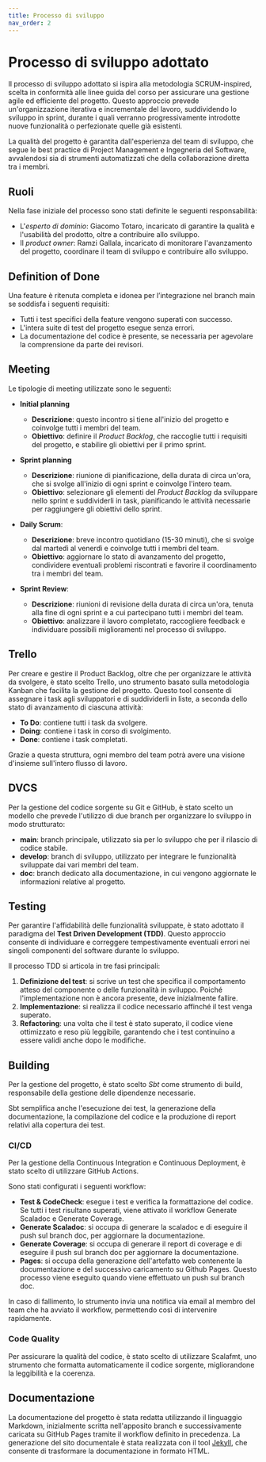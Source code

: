 ```yaml
---
title: Processo di sviluppo
nav_order: 2
---
```

# Processo di sviluppo adottato
Il processo di sviluppo adottato si ispira alla metodologia SCRUM-inspired, scelta in conformità alle linee guida del corso per 
assicurare una gestione agile ed efficiente del progetto. Questo approccio prevede un'organizzazione iterativa e incrementale del 
lavoro, suddividendo lo sviluppo in sprint, durante i quali verranno progressivamente introdotte nuove funzionalità o perfezionate 
quelle già esistenti.

La qualità del progetto è garantita dall'esperienza del team di sviluppo, che segue le best practice di Project Management 
e Ingegneria del Software, avvalendosi sia di strumenti automatizzati che della collaborazione diretta tra i membri.

## Ruoli
Nella fase iniziale del processo sono stati definite le seguenti responsabilità:

- L'*esperto di dominio*: Giacomo Totaro, incaricato di garantire la qualità e l'usabilità del prodotto, oltre a contribuire allo 
sviluppo.
- Il *product owner*: Ramzi Gallala, incaricato di monitorare l'avanzamento del progetto, coordinare il team di sviluppo e 
contribuire allo sviluppo.

## Definition of Done
Una feature è ritenuta completa e idonea per l’integrazione nel branch main se soddisfa i seguenti requisiti:

- Tutti i test specifici della feature vengono superati con successo.
- L'intera suite di test del progetto esegue senza errori.
- La documentazione del codice è presente, se necessaria per agevolare la comprensione da parte dei revisori.

## Meeting
Le tipologie di meeting utilizzate sono le seguenti:

- **Initial planning**
  - **Descrizione**: questo incontro si tiene all'inizio del progetto e coinvolge tutti i membri del team.
  - **Obiettivo**: definire il *Product Backlog*, che raccoglie tutti i requisiti del progetto, e stabilire gli obiettivi per il 
  primo sprint.

- **Sprint planning**
  - **Descrizione**: riunione di pianificazione, della durata di circa un'ora, che si svolge all'inizio di ogni sprint e coinvolge 
  l'intero team.
  - **Obiettivo**: selezionare gli elementi del *Product Backlog* da sviluppare nello sprint e suddividerli in task, pianificando 
  le attività necessarie per raggiungere gli obiettivi dello sprint.

- **Daily Scrum**: 
  - **Descrizione**: breve incontro quotidiano (15-30 minuti), che si svolge dal martedì al venerdì e coinvolge tutti i membri 
  del team.
  - **Obiettivo**: aggiornare lo stato di avanzamento del progetto, condividere eventuali problemi riscontrati e favorire il 
  coordinamento tra i membri del team.

- **Sprint Review**:
  - **Descrizione**: riunioni di revisione della durata di circa un'ora, tenuta alla fine di ogni sprint e a cui partecipano 
  tutti i membri del team.
  - **Obiettivo**: analizzare il lavoro completato, raccogliere feedback e individuare possibili miglioramenti nel processo di 
  sviluppo.

## Trello
Per creare e gestire il Product Backlog, oltre che per organizzare le attività da svolgere, è stato scelto Trello, uno strumento 
basato sulla metodologia Kanban che facilita la gestione del progetto. Questo tool consente di assegnare i task agli sviluppatori 
e di suddividerli in liste, a seconda dello stato di avanzamento di ciascuna attività:
- **To Do**: contiene tutti i task da svolgere.
- **Doing**: contiene i task in corso di svolgimento.
- **Done**: contiene i task completati.

Grazie a questa struttura, ogni membro del team potrà avere una visione d'insieme sull'intero flusso di lavoro.

## DVCS
Per la gestione del codice sorgente su Git e GitHub, è stato scelto un modello che prevede l'utilizzo di due branch per 
organizzare lo sviluppo in modo strutturato:
- **main**: branch principale, utilizzato sia per lo sviluppo che per il rilascio di codice stabile.
- **develop**: branch di sviluppo, utilizzato per integrare le funzionalità sviluppate dai vari membri del team. 
- **doc**: branch dedicato alla documentazione, in cui vengono aggiornate le informazioni relative al progetto.

## Testing
Per garantire l'affidabilità delle funzionalità sviluppate, è stato adottato il paradigma del **Test Driven Development (TDD)**. 
Questo approccio consente di individuare e correggere tempestivamente eventuali errori nei singoli componenti del software 
durante lo sviluppo.

Il processo TDD si articola in tre fasi principali:
1. **Definizione del test**: si scrive un test che specifica il comportamento atteso del componente o delle funzionalità 
in sviluppo. Poiché l'implementazione non è ancora presente, deve inizialmente fallire.
2. **Implementazione**: si realizza il codice necessario affinché il test venga superato.
3. **Refactoring**: una volta che il test è stato superato, il codice viene ottimizzato e reso più leggibile, garantendo 
che i test continuino a essere validi anche dopo le modifiche.

## Building
Per la gestione del progetto, è stato scelto _Sbt_ come strumento di build, responsabile della gestione delle dipendenze 
necessarie.

Sbt semplifica anche l'esecuzione dei test, la generazione della documentazione, la compilazione del codice e la produzione di 
report relativi alla copertura dei test.

### CI/CD
Per la gestione della Continuous Integration e Continuous Deployment, è stato scelto di utilizzare GitHub Actions.

Sono stati configurati i seguenti workflow:
- **Test & CodeCheck**: esegue i test e verifica la formattazione del codice. Se tutti i test risultano superati, viene attivato 
il workflow Generate Scaladoc e Generate Coverage.
- **Generate Scaladoc**: si occupa di generare la scaladoc e di eseguire il push sul branch doc, per aggiornare la documentazione.
- **Generate Coverage**: si occupa di generare il report di coverage e di eseguire il push sul branch doc per aggiornare la 
documentazione.
- **Pages**: si occupa della generazione dell'artefatto web contenente la documentazione e del successivo caricamento su Github
Pages. Questo processo viene eseguito quando viene effettuato un push sul branch doc.

In caso di fallimento, lo strumento invia una notifica via email al membro del team che ha avviato il workflow, permettendo così 
di intervenire rapidamente.

### Code Quality
Per assicurare la qualità del codice, è stato scelto di utilizzare Scalafmt, uno strumento che formatta automaticamente il 
codice sorgente, migliorandone la leggibilità e la coerenza.

## Documentazione
La documentazione del progetto è stata redatta utilizzando il linguaggio Markdown, inizialmente scritta nell'apposito branch 
e successivamente caricata su GitHub Pages tramite il workflow definito in precedenza. La generazione del sito documentale
è stata realizzata con il tool [Jekyll](https://jekyllrb.com/), che consente di trasformare la documentazione in formato HTML.